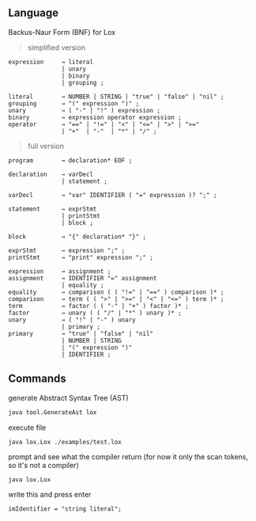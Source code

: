 
## Language

Backus-Naur Form (BNF) for Lox


> simplified version

```
expression     → literal
               | unary
               | binary
               | grouping ;

literal        → NUMBER | STRING | "true" | "false" | "nil" ;
grouping       → "(" expression ")" ;
unary          → ( "-" | "!" ) expression ;
binary         → expression operator expression ;
operator       → "==" | "!=" | "<" | "<=" | ">" | ">="
               | "+"  | "-"  | "*" | "/" ;
```

> full version

```
program        → declaration* EOF ;

declaration    → varDecl
               | statement ;

varDecl        → "var" IDENTIFIER ( "=" expression )? ";" ;

statement      → exprStmt
               | printStmt
               | block ;

block          → "{" declaration* "}" ;

exprStmt       → expression ";" ;
printStmt      → "print" expression ";" ;

expression     → assignment ;
assignment     → IDENTIFIER "=" assignment
               | equality ;
equality       → comparison ( ( "!=" | "==" ) comparison )* ;
comparison     → term ( ( ">" | ">=" | "<" | "<=" ) term )* ;
term           → factor ( ( "-" | "+" ) factor )* ;
factor         → unary ( ( "/" | "*" ) unary )* ;
unary          → ( "!" | "-" ) unary
               | primary ;
primary        → "true" | "false" | "nil"
               | NUMBER | STRING
               | "(" expression ")"
               | IDENTIFIER ;
```
## Commands

generate Abstract Syntax Tree (AST)
```bash
java tool.GenerateAst lox
```

execute file
```bash
java lox.Lox ./examples/test.lox
```

prompt and see what the compiler return (for now it only the scan tokens, so it's not a compiler)
```
java lox.Lox
```

write this and press enter
```
imIdentifier = "string literal";
```